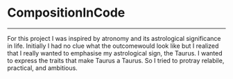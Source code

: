 # CompositionInCode
***
For this project I was inspired by atronomy and its astrological significance in life. Initially I had no clue what the outcomewould look like but I realized that I really wanted to emphasise my astrological sign, the Taurus. I wanted to 
express the traits that make Taurus a Taurus. So I tried to protray relabile, practical, and ambitious. 


